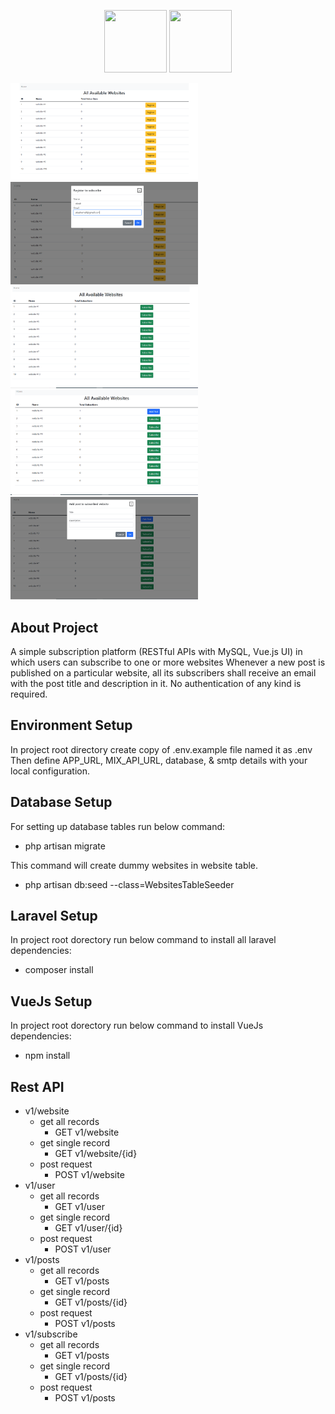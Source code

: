 <p align="center"><a href="https://laravel.com" target="_blank"><img src="https://raw.githubusercontent.com/laravel/art/master/logo-lockup/5%20SVG/2%20CMYK/1%20Full%20Color/laravel-logolockup-cmyk-red.svg" width="100" height="100"></a>
<a href="https://github.com/vuejs" target="_blank"><img src="https://avatars.githubusercontent.com/u/6128107?s=200&v=4" width="100" height="100"></a>
</p>
<p>
<img src="./public/images/ss1.PNG" width="300" />
<img src="./public/images/ss2.PNG" width="300" />
<img src="./public/images/ss3.PNG" width="300" />
<img src="./public/images/ss4.PNG" width="300" />
<img src="./public/images/ss5.PNG" width="300" />
</p>

## About Project

A simple subscription platform (RESTful APIs with MySQL, Vue.js UI) in which users
can subscribe to one or more websites
Whenever a new post is published on a particular website, all its subscribers shall receive an
email with the post title and description in it. No authentication of any kind is required.

## Environment Setup

In project root directory create copy of .env.example file named it as .env
Then define APP_URL, MIX_API_URL, database, & smtp details with your local configuration.

## Database Setup
For setting up database tables run below command:
- php artisan migrate

This command will create dummy websites in website table.
- php artisan db:seed --class=WebsitesTableSeeder

## Laravel Setup

In project root dorectory run below command to install all laravel dependencies:
- composer install

## VueJs Setup

In project root dorectory run below command to install VueJs dependencies:
- npm install


## Rest API

- v1/website
    - get all records
        - GET v1/website
    - get single record 
        - GET v1/website/{id}
    - post request
        - POST v1/website
- v1/user
    - get all records
        - GET v1/user
    - get single record 
        - GET v1/user/{id}
    - post request
        - POST v1/user
- v1/posts
    - get all records
        - GET v1/posts
    - get single record 
        - GET v1/posts/{id}
    - post request
        - POST v1/posts
- v1/subscribe
    - get all records
        - GET v1/posts
    - get single record 
        - GET v1/posts/{id}
    - post request
        - POST v1/posts